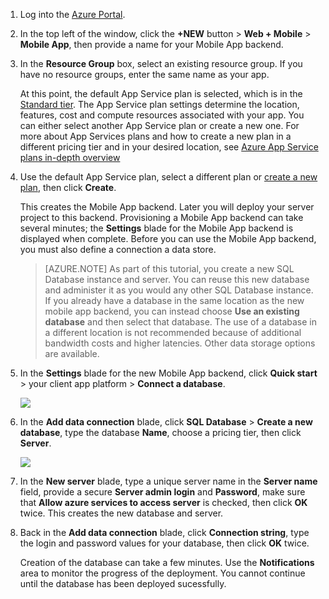 1. Log into the [Azure Portal].

2. In the top left of the window, click the **+NEW** button > **Web + Mobile** > **Mobile App**, then provide a name for your Mobile App backend.

3. In the **Resource Group** box, select an existing resource group. If you have no resource groups, enter the same name as your app. 
 
	At this point, the default App Service plan is selected, which is in the [Standard tier](https://azure.microsoft.com/pricing/details/app-service/). The App Service plan settings determine the location, features, cost and compute resources associated with your app. You can either select another App Service plan or create a new one. For more about App Services plans and how to create a new plan in a different pricing tier and in your desired location, see [Azure App Service plans in-depth overview](../app-service/azure-web-sites-web-hosting-plans-in-depth-overview.md)

4. Use the default App Service plan, select a different plan or [create a new plan](../app-service/azure-web-sites-web-hosting-plans-in-depth-overview.md#create-an-app-service-plan), then click **Create**. 
	
	This creates the Mobile App backend. Later you will deploy your server project to this backend. Provisioning a Mobile App backend can take several minutes; the **Settings** blade for the Mobile App backend is displayed when complete. Before you can use the Mobile App backend, you must also define a connection a data store.

    > [AZURE.NOTE] As part of this tutorial, you create a new SQL Database instance and server. You can reuse this new database and administer it as you would any other SQL Database instance. If you already have a database in the same location as the new mobile app backend, you can instead choose **Use an existing database** and then select that database. The use of a database in a different location is not recommended because of additional bandwidth costs and higher latencies. Other data storage options are available. 

6. In the **Settings** blade for the new Mobile App backend, click **Quick start** > your client app platform > **Connect a database**. 

	![](./media/app-service-mobile-dotnet-backend-create-new-service/dotnet-backend-create-data-connection.png)

7. In the **Add data connection** blade, click **SQL Database** > **Create a new database**, type the database **Name**, choose a pricing tier, then click **Server**.  
 
    ![](./media/app-service-mobile-dotnet-backend-create-new-service/dotnet-backend-create-db.png)

8. In the **New server** blade, type a unique server name in the **Server name** field, provide a secure **Server admin login** and **Password**, make sure that **Allow azure services to access server** is checked, then click **OK** twice. This creates the new database and server.

10. Back in the **Add data connection** blade, click **Connection string**, type the login and password values for your database, then click **OK** twice.

	Creation of the database can take a few minutes.  Use the **Notifications** area to monitor the progress of the deployment.  You cannot continue until the database has been deployed sucessfully.


<!-- URLs. -->
[Azure Portal]: https://portal.azure.com/
